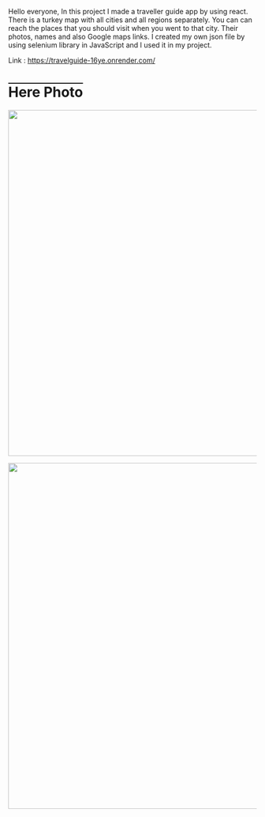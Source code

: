 Hello everyone, In this project I made a traveller guide app by using react. There is a turkey map with all cities and all regions separately. You can can reach the places that you should visit when you went to that city. Their photos, names and also Google maps links. I created my own json file by using selenium library in JavaScript and I used it in my project.

Link : https://travelguide-16ye.onrender.com/

<h1 style="text-decoration: overline;">Here Photo</h1>
<img src="https://github.com/bayramcinar/travelGuide/assets/99193151/dab1c22f-69a1-4536-a820-d131abc16a04
" style="width: 700px;">

<img src="https://github.com/bayramcinar/travelGuide/assets/99193151/bfe50ddb-ce79-4996-a0f3-f9b838cbc784
" style="width: 700px;">
